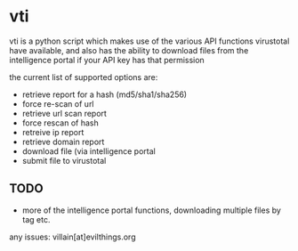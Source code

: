 vti
===
vti is a python script which makes use of the various API functions virustotal have available, and also has the ability to download files from the intelligence portal if your API key has that permission

the current list of supported options are:
- retrieve report for a hash (md5/sha1/sha256)
- force re-scan of url
- retrieve url scan report
- force rescan of hash
- retreive ip report
- retrieve domain report
- download file (via intelligence portal
- submit file to virustotal

TODO
----
- more of the intelligence portal functions, downloading multiple files by tag etc.

any issues: villain[at]evilthings.org
